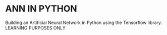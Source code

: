 # ANN IN PYTHON

Building an Artificial Neural Network in Python using the Tensorflow library. LEARNING PURPOSES ONLY
